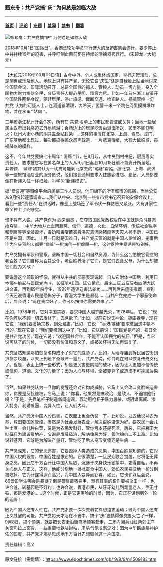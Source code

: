 ### 甄东舟：共产党搞“庆” 为何总是如临大敌

---

#### [首页](../../../..?n11509183) &nbsp;|&nbsp; [评论](../../../../../epoch-comment?n11509183) &nbsp;|&nbsp; [专题](../../../../../epoch-special?n11509183) &nbsp;|&nbsp; [禁闻](../../../../../epoch-news?n11509183) &nbsp;|&nbsp; [禁书](../../../../../books?n11509183) &nbsp;|&nbsp; [翻墙](https://github.com/gfw-breaker/nogfw/blob/master/README.md?n11509183)


<div><img alt="甄东舟：共产党搞“庆” 为何总是如临大敌" class="attachment-djy_600_400 size-djy_600_400 wp-post-image" src="https://i.epochtimes.com/assets/uploads/2018/10/20181002-hsichiao-hk-14-600x400.jpg"/>
<div class="caption">
 <p>
  2018年10月1日“国殇日”，香港法轮功学员举行盛大的反迫害集会游行，要求停止中共持续19年的迫害，并呼吁制止目前仍在持续的活摘器官罪行。（宋碧龙／大纪元）
 </p>
</div></div><hr/><div class="post_content" id="artbody" itemprop="articleBody">
 <!-- article content begin -->
 <p>
  【大纪元2019年09月09日讯】古今中外，个人或集体或国家，举行庆贺活动，总是施惠或乐及他人。地球上只有共产党，无论它说“庆生”还是自我脸上贴金地讨来个国际会议、国际活动召开，总要全国性的抓人、管控人、动员一切力量，投入全国物力财力提防全民，各级责任人提心吊胆、精疲力尽。比如一年前在浙江乌镇开个国际性网络会议，驱赶居民、停止旅游、截断交通、检查路人、抓捕管控一切
  <ok href="https://www.epochtimes.com/gb/tag/%E5%85%B1%E5%85%9A.html">
   共党
  </ok>
  认为的可疑人士，连河道都清理，大冷天，武警十米一个跳在河里摸排爆炸物，并在水里“
  <ok href="https://www.epochtimes.com/gb/tag/%E7%AB%99%E5%B2%97.html">
   站岗
  </ok>
  ”。
 </p>
 <p>
  二年前浙江杭州开会G20，所有在
  <ok href="https://www.epochtimes.com/gb/tag/%E5%85%B1%E5%85%9A.html">
   共党
  </ok>
  名单上的市民都管控或关押；当地一些居民由政府出钱强迫去外地旅游；会场边上的居民吃饭由派出所送，家里不能见明火；杭州大街小巷的阴井盖全贴封条……这样的事情在北京、上海、青岛、厦门、广东等地都出现过，每次都搞得民众怨声载道，一片悲哀情绪，大有大敌临城，丧祸降临的模样。
 </p>
 <p>
  这不，今年共党要搞七十周年“
  <ok href="https://www.epochtimes.com/gb/tag/%E5%9B%BD%E6%AE%87.html">
   国殇
  </ok>
  ”节，在8月起，从中央到村书记，层层落实责任人，要求被它写在黑名单上的人从9月1日起到10月15日前不能离开所居地，并管控、
  <ok href="https://www.epochtimes.com/gb/tag/%E7%9B%91%E7%9D%A3.html">
   监督
  </ok>
  被其认为一切有可能到北京去的“可疑”百姓。据北京、上海、武汉等一些旅馆酒店业的服务员说，他们接到通知要求入住旅客进店、登记、入房都要像在新疆入住一样扫脸，叫学习“新疆模式”。
 </p>
 <p>
  据“爱彼迎”等网络平台的民宿工作人员说，他们旗下的所有城市的民宿，当地公安从9月份起逐家调查……我们从中央、北京到一些省市党书记召开的安保会议上，看到一些“责任人”在讲话时，像是上战场签了军令状一样凶恶又紧张，大有身家性命全押上了的感觉。
 </p>
 <p>
  怪不得有人说，共产党作为
  <ok href="https://www.epochtimes.com/gb/tag/%E8%A5%BF%E6%9D%A5%E5%B9%BD%E7%81%B5.html">
   西来幽灵
  </ok>
  ，它夺取国民党政权后在中国就是杀斗暴恶抢夺骗……中华大地从此血雨腥风，信仰、道德、文化、自然环境、传统社会秩序和制度等等全被毁坏，毒奶粉毒疫苗雾霾洪灾禽流感猪瘟等天灾人祸不断，中国已不是中国，因此，十月一日就是国难日，共产党庆贺的就是中国人哀悼的，完事后连为它庆贺的人都要“疯掉”一批病倒一批虚脱一批，这时医院生意总是特别好。
 </p>
 <p>
  共产党拥有军队和警察，垄断中国一切社会和自然资源，为什么这么怕被它管控的老百姓？它们自称为百姓公仆，老百姓养活了它们，是它们衣食父母，为什么却被它们视为大敌？
 </p>
 <p>
  要说清这个畸形的怪像，就得从中共的邪恶表现说起。自从它附体中国后，利用日本侵华挑起与国民党内斗，长征杀AB团、延安整风，后来三反五反反右四清大跃进文革，再到89年杀学生、1999年造谣迫害法轮功……再到后来瘟疫撒谎，直到今天还说香港市民是恐怖分子，香港大学生是暴徒……当共产党完成一个邪恶使命后，它会说：“现在我变好了，你可以按照你需要的来了。”
 </p>
 <p>
  比如，1978年前，它对中国禁欲，要求中国人越穷越光荣，1978年后，它说：“现在你可以不顾一切去发财了，去纵欲了。”比如，以前它说无神论，砸庙拆寺，现在它说：“我们要发扬宗教，到处建庙。”比如，它说：“香港‘暴徒’要求撤回送中是不行的。”现在它说：“我们要撤回送中了。”比如，它以前说：“国民党是坏的，抗日全是共产党功劳。”现在它说：“欢迎国共合作，不能否认国民党的抗日。”但是，当它说可以了的时候，一切都没有价值和意义了，或被破坏得无法再恢复了。
 </p>
 <p>
  共党当然知道哪怕恢复也构成不了对它的威胁了。比如，从砸寺庙到拆民居古街到扒祖宗坟墓，从天上到地下全破坏一遍后，共产党说，你们现在可以恢复传统文化了。但是，表面上搞一些形式，却是更厉害更阴险的破坏，因为让人更加不信传统或信仰、道德、文化的力量了；因为人心与环境，全被变异了或造成不可挽回后果了。
 </p>
 <p>
  当然，如果共党认为一旦你的觉醒还会对它构成威胁，它马上又会改口变脸来迫害你，你要是反抗维权，它马上说：“你看，他果然是搞政治，是敌人，不迫害他行吗？”于是，先靠笔杆子制造新闻造谣，再动用枪杆子暴力屠杀，或阴谋离间、渗入特务，利诱威逼，变异人性，让人们内斗。
 </p>
 <p>
  当然，共产党对中国人的伤害，它表面上也会伪装一下，比如说，过去他说以农为基，粮田要国家管控。当然是为社会发展农业，解决百姓温饱为好。要农民一会儿种土豆一会儿种白菜，说是为农民发财好，管你亏本还是死活。后来，它把粮田大批征用为建设房地产，它说是发展经济，解决住房为好，管你粮价上不上涨。比如说转基因，它说是为解决产量好，管你吃了后人变形变傻还是生病……
 </p>
 <p>
  共产党深知，它的邪恶迫害，它要毁掉人类造成的恶果，中国百姓是知道的，它对中国人权的毁害，中国百姓是恨它的。它很清楚，一旦民众联合觉醒，它将死无葬身之处，因此它千方百计让中国人纵欲，沉迷于肉身快乐欲望中，变得自私，不再关心他人与正义，这样，他能分割地一批批蚕食中国人，就如农民被征地一样分别被吃掉。它为计谋得逞而高兴，为中国人变异而窃喜。如此，它也许以后会说，89爱国学生哪会是暴徒？倒是警察戴盔披甲，煞有其事的装作要被攻击一样；也许会说，转基因是不好的；也许会说，香港市民，从牙牙幼儿到耄耋老人，手无寸铁，都是爱港的……这个时候，正是它更阴险的时候，因为，它正在谋划另外一轮的迫害！
 </p>
 <p>
  因为中国人还有人性在，共产党才要一次次变着花样想迫害运动；因为中国人还有正义觉醒的可能，共产党每天才活在不安中，搞个“庆”要搞得像党要灭亡了一样，9月8日，搞个预演，就要把长安街沿街商场顾客赶走，二环内阅兵沿线两旁住户关窗和拉上窗帘，一些重要地铁站封站，肃杀气氛成表忠戏；因为中华民族是神护佑的国度，共产党才竭尽思虑地千方百计先想毁掉这一片国度。
 </p>
 <p>
  责任编辑：高义
 </p>
 <!-- article content end -->
 <div id="below_article_ad">
 </div>
</div>


---

原文链接（需翻墙）：https://www.epochtimes.com/gb/19/9/9/n11509183.htm